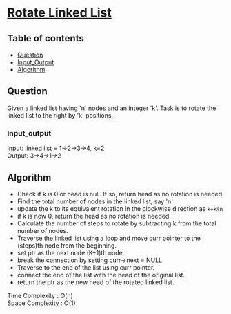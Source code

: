 # [Rotate Linked List](https://www.codingninjas.com/codestudio/problems/rotate-linked-list_8230752?challengeSlug=striver-sde-challenge&leftPanelTab=1)

## Table of contents

- [Question](#question)
- [Input_Output](#input_output)
- [Algorithm](#algorithm)

## Question
Given a linked list having 'n' nodes and an integer 'k'. Task is to rotate the linked list to the right by 'k' positions.

### Input_output
Input: linked list = 1->2->3->4, k=2 </br>
Output: 3->4->1->2

## Algorithm
- Check if k is 0 or head is null. If so, return head as no rotation is needed.
- Find the total number of nodes in the linked list, say 'n'
- update the k to its equivalent rotation in the clockwise direction as <code>k=k%n</code>
- if k is now 0, return the head as no rotation is needed.
- Calculate the number of steps to rotate by subtracting k from the total number of nodes.
- Traverse the linked list using a loop and move curr pointer to the (steps)th node from the beginning.
- set ptr as the next node (K+1)th node.
- break the connection by setting curr->next = NULL
- Traverse to the end of the list using curr pointer.
- connect the end of the list with the head of the original list.
- return the ptr as the new head of the rotated linked list.

Time Complexity : O(n)</br>
Space Complexity : O(1)
